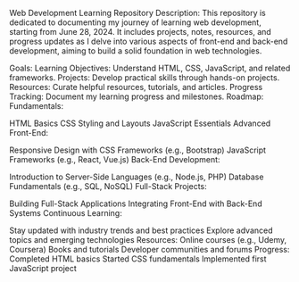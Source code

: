 Web Development Learning Repository
Description:
This repository is dedicated to documenting my journey of learning web development, starting from June 28, 2024. It includes projects, notes, resources, and progress updates as I delve into various aspects of front-end and back-end development, aiming to build a solid foundation in web technologies.

Goals:
Learning Objectives: Understand HTML, CSS, JavaScript, and related frameworks.
Projects: Develop practical skills through hands-on projects.
Resources: Curate helpful resources, tutorials, and articles.
Progress Tracking: Document my learning progress and milestones.
Roadmap:
Fundamentals:

HTML Basics
CSS Styling and Layouts
JavaScript Essentials
Advanced Front-End:

Responsive Design with CSS Frameworks (e.g., Bootstrap)
JavaScript Frameworks (e.g., React, Vue.js)
Back-End Development:

Introduction to Server-Side Languages (e.g., Node.js, PHP)
Database Fundamentals (e.g., SQL, NoSQL)
Full-Stack Projects:

Building Full-Stack Applications
Integrating Front-End with Back-End Systems
Continuous Learning:

Stay updated with industry trends and best practices
Explore advanced topics and emerging technologies
Resources:
Online courses (e.g., Udemy, Coursera)
Books and tutorials
Developer communities and forums
Progress:
 Completed HTML basics
 Started CSS fundamentals
 Implemented first JavaScript project
